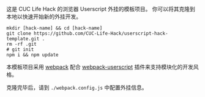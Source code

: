 这是 CUC Life Hack 的浏览器 Userscript 外挂的模板项目。
你可以将其克隆到本地以快速开始新的外挂开发。

```shell
mkdir [hack-name] && cd [hack-name]
git clone https://github.com/CUC-Life-Hack/userscript-hack-template.git .
rm -rf .git
# git init
npm i && npm update
```

本模板项目采用 [webpack](https://github.com/webpack/webpack) 配合 [webpack-userscript](
	https://github.com/momocow/webpack-userscript
) 插件来支持模块化的开发风格。

克隆完毕后，请到 `./webpack.config.js` 中配置外挂信息。
